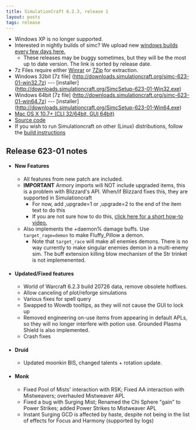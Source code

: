 ```yaml
---
title: SimulationCraft 6.2.3, release 1
layout: posts
tags: release
---
```

* Windows XP is no longer supported.
* Interested in nightly builds of simc? We upload new [windows builds every few days here.](http://downloads.simulationcraft.org/?C=M;O=D)
  * These releases may be buggy sometimes, but they will be the most up to date version. The link is sorted by release date. 
* 7z Files require either [Winrar](http://www.rarlab.com/) or [7Zip](http://www.7-zip.org/) for extraction.
* Windows 32bit [7z file] (http://downloads.simulationcraft.org/simc-623-01-win32.7z) ---  [installer] (http://downloads.simulationcraft.org/SimcSetup-623-01-Win32.exe)
* Windows 64bit [7z file] (http://downloads.simulationcraft.org/simc-623-01-win64.7z) ---  [installer] (http://downloads.simulationcraft.org/SimcSetup-623-01-Win64.exe)
* [Mac OS X 10.7+ (CLI 32/64bit, GUI 64bit)](http://downloads.simulationcraft.org/simc-623-01-osx-x86.dmg)
* [Source code](https://github.com/simulationcraft/simc/archive/release-623-01.zip)
* If you wish to run Simulationcraft on other (Linux) distributions, follow the [build instructions](http://code.google.com/p/simulationcraft/wiki/HowToBuild)

## Release 623-01 notes
* #### New Features
  * All features from new patch are included.
  * **IMPORTANT** Armory imports will NOT include upgraded items, this is a problem with Blizzard's API. When/if Blizzard fixes this, they are supported in Simulationcraft
    * For now, add ,upgrade=1 or ,upgrade=2 to the end of the item text to do this
    * If you are not sure how to do this, [click here for a short how-to video.](http://downloads.simulationcraft.org/upgradegear.mp4) 
  * Also implements the +daemon% damage buffs. Use `target_rage=demon` to make Fluffy_Pillow a demon.
    * Note that `target_race` will make all enemies demons. There is no way currently to make singular enemies demon in a multi-enemy sim. The buff extension killing blow mechanism of the Str trinket is not implemenented.
* #### Updated/Fixed features
  * World of Warcraft 6.2.3 build 20726 data, remove obsolete hotfixes.
  * Allow canceling of plot/reforge simulations
  * Various fixes for spell query
  * Swapped to Wowdb tooltips, as they will not cause the GUI to lock up
  * Removed engineering on-use items from appearing in default APLs, so they will no longer interfere with potion use. Grounded Plasma Shield is also implemented.
  * Crash fixes
* #### Druid
  * Updated moonkin BIS, changed talents + rotation update. 
* #### Monk
  * Fixed Pool of Mists' interaction with RSK; Fixed AA interaction with Mistweavers; overhauled Mistweaver APL
  * Fixed a bug with Surging Mist; Renamed the Chi Sphere "gain" to Power Strikes; added Power Strikes to Mistweaver APL
  * Instant Surging GCD is affected by haste, despite not being in the list of effects for Focus and Harmony (supported by logs)

